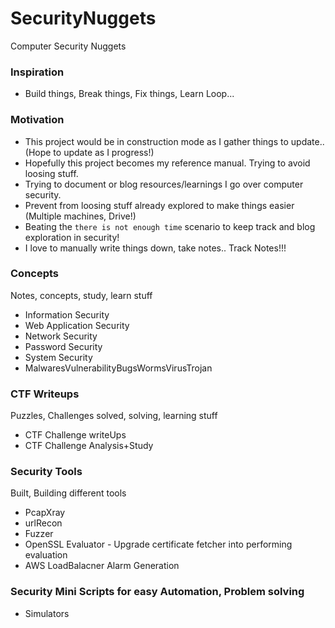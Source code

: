 # SecurityNuggets
Computer Security Nuggets

### Inspiration
* Build things, Break things, Fix things, Learn Loop...

### Motivation
* This project would be in construction mode as I gather things to update..(Hope to update as I progress!)
* Hopefully this project becomes my reference manual. Trying to avoid loosing stuff.
* Trying to document or blog resources/learnings I go over computer security.
* Prevent from loosing stuff already explored to make things easier (Multiple machines, Drive!)
* Beating the `there is not enough time` scenario to keep track and blog exploration in security!
* I love to manually write things down, take notes.. Track Notes!!!

### Concepts
Notes, concepts, study, learn stuff
* Information Security
* Web Application Security
* Network Security
* Password Security
* System Security
* MalwaresVulnerabilityBugsWormsVirusTrojan

### CTF Writeups
Puzzles, Challenges solved, solving, learning stuff
* CTF Challenge writeUps
* CTF Challenge Analysis+Study

### Security Tools
Built, Building different tools
* PcapXray
* urlRecon
* Fuzzer
* OpenSSL Evaluator - Upgrade certificate fetcher into performing evaluation
* AWS LoadBalacner Alarm Generation

### Security Mini Scripts for easy Automation, Problem solving
* Simulators
